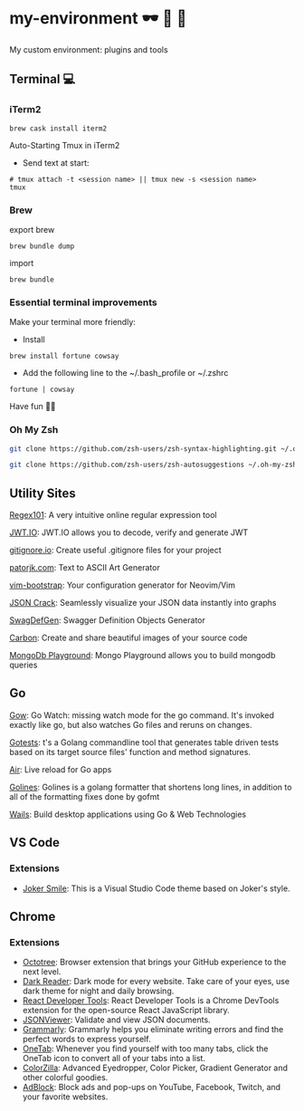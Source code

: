 # my-environment 🕶 🍎 🚀

My custom environment: plugins and tools

## Terminal 💻

### iTerm2

```shell
brew cask install iterm2
```

Auto-Starting Tmux in iTerm2

- Send text at start:

```shell
# tmux attach -t <session name> || tmux new -s <session name>
tmux
```

### Brew

export brew

```shell
brew bundle dump
```

import

```shell
brew bundle
```

### Essential terminal improvements

Make your terminal more friendly:

- Install

```shell
brew install fortune cowsay
```

- Add the following line to the ~/.bash_profile or ~/.zshrc

```shell
fortune | cowsay
```

Have fun ✌🏼

### Oh My Zsh


```sh
git clone https://github.com/zsh-users/zsh-syntax-highlighting.git ~/.oh-my-zsh/custom/plugins/zsh-syntax-highlighting
```

```sh
git clone https://github.com/zsh-users/zsh-autosuggestions ~/.oh-my-zsh/custom/plugins/zsh-autosuggestions
```

## Utility Sites

[Regex101](https://regex101.com/): A very intuitive online regular expression tool

[JWT.IO](https://jwt.io/): JWT.IO allows you to decode, verify and generate JWT

[gitignore.io](https://www.gitignore.io/): Create useful .gitignore files for your project

[patorjk.com](http://patorjk.com/software/taag/#p=display&f=Graffiti&t=Type%20Something%20): Text to ASCII Art Generator

[vim-bootstrap](https://vim-bootstrap.com/): Your configuration generator for Neovim/Vim

[JSON Crack](https://jsoncrack.com/): Seamlessly visualize your JSON data instantly into graphs

[SwagDefGen](https://roger13.github.io/SwagDefGen/): Swagger Definition Objects Generator

[Carbon](https://carbon.now.sh/): Create and share beautiful images of your source code

[MongoDb Playground](https://mongoplayground.net/): Mongo Playground allows you to build mongodb queries

## Go

[Gow](https://github.com/mitranim/gow): Go Watch: missing watch mode for the go command. It's invoked exactly like go, but also watches Go files and reruns on changes.

[Gotests](https://github.com/cweill/gotests): t's a Golang commandline tool that generates table driven tests based on its target source files' function and method signatures.

[Air](https://github.com/cosmtrek/air): Live reload for Go apps

[Golines](https://github.com/segmentio/golines): Golines is a golang formatter that shortens long lines, in addition to all of the formatting fixes done by gofmt

[Wails](https://github.com/wailsapp/wails): Build desktop applications using Go & Web Technologies

## VS Code

### Extensions

- [Joker Smile](https://marketplace.visualstudio.com/items?itemName=marcosvidolin.joker-smile): This is a Visual Studio Code theme based on Joker's style.

## Chrome

### Extensions

- [Octotree](https://chrome.google.com/webstore/detail/octotree/bkhaagjahfmjljalopjnoealnfndnagc): Browser extension that brings your GitHub experience to the next level.
- [Dark Reader](https://chrome.google.com/webstore/detail/dark-reader/eimadpbcbfnmbkopoojfekhnkhdbieeh): Dark mode for every website. Take care of your eyes, use dark theme for night and daily browsing.
- [React Developer Tools](https://chrome.google.com/webstore/detail/react-developer-tools/fmkadmapgofadopljbjfkapdkoienihi?hl=en): React Developer Tools is a Chrome DevTools extension for the open-source React JavaScript library.
- [JSONViewer](https://chrome.google.com/webstore/detail/jsonview/chklaanhfefbnpoihckbnefhakgolnmc?hl=en): 
Validate and view JSON documents.
- [Grammarly](https://chrome.google.com/webstore/detail/grammarly-for-chrome/kbfnbcaeplbcioakkpcpgfkobkghlhen?hl=en): Grammarly helps you eliminate writing errors and find the perfect words to express yourself.
- [OneTab](https://chrome.google.com/webstore/detail/onetab/chphlpgkkbolifaimnlloiipkdnihall/related?hl=en): Whenever you find yourself with too many tabs, click the OneTab icon to convert all of your tabs into a list. 
- [ColorZilla](https://chrome.google.com/webstore/detail/colorzilla/bhlhnicpbhignbdhedgjhgdocnmhomnp?hl=en): Advanced Eyedropper, Color Picker, Gradient Generator and other colorful goodies.
- [AdBlock](https://chrome.google.com/webstore/detail/adblock-%E2%80%94-best-ad-blocker/gighmmpiobklfepjocnamgkkbiglidom): Block ads and pop-ups on YouTube, Facebook, Twitch, and your favorite websites.
